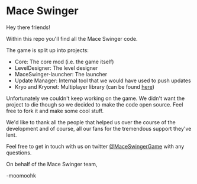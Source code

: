 Mace Swinger
============

Hey there friends!

Within this repo you'll find all the Mace Swinger code.

The game is split up into projects:

* Core: The core mod (i.e. the game itself)
* LevelDesigner: The level designer
* MaceSwinger-launcher: The launcher
* Update Manager: Internal tool that we would have used to push updates
* Kryo and Kryonet: Multiplayer library (can be found [here](https://github.com/EsotericSoftware/kryo))

Unfortunately we couldn't keep working on the game. We didn't want the project to die though so we decided to make the code open source. Feel free to fork it and make some cool stuff.

We'd like to thank all the people that helped us over the course of the development and of course, all our fans for the tremendous support they've lent.

Feel free to get in touch with us on twitter [@MaceSwingerGame](https://twitter.com/MaceSwingerGame) with any questions.

On behalf of the Mace Swinger team,

-moomoohk